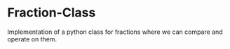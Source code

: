 # Fraction-Class
Implementation of a python class for fractions where we can compare and operate on them.
